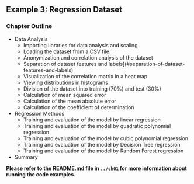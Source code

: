 ##  Example 3: Regression Dataset

### Chapter Outline

- Data Analysis
    - Importing libraries for data analysis and scaling
    - Loading the dataset from a CSV file
    - Anonymization and correlation analysis of the dataset
    - Separation of dataset features and labels](#separation-of-dataset-features-and-labels)
    - Visualization of the correlation matrix in a heat map
    - Viewing distributions in histograms
    - Division of the dataset into training (70%) and test (30%)
    - Calculation of mean squared error
    - Calculation of the mean absolute error
    - Calculation of the coefficient of determination
- Regression Methods
    - Training and evaluation of the model by linear regression
    - Training and evaluation of the model by quadratic polynomial regression
    - Training and evaluation of the model by cubic polynomial regression
    - Training and evaluation of the model by Decision Tree regression
    - Training and evaluation of the model by Random Forest regression
- Summary

**Please refer to the [README.md](../ch01/README.md) file in [`../ch01`](../ch01) for more information about running the code examples.**